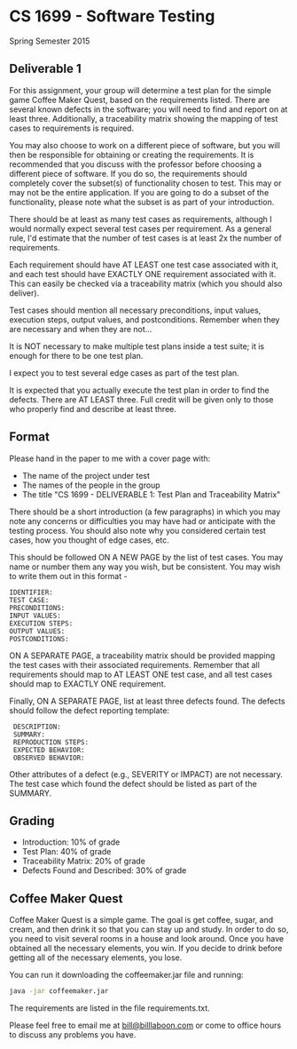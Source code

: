 # CS 1699 - Software Testing
Spring Semester 2015

## Deliverable 1

For this assignment, your group will determine a test plan for the simple game Coffee Maker Quest, based on the requirements listed.  There are several known defects in the software; you will need to find and report on at least three.  Additionally, a traceability matrix showing the mapping of test cases to requirements is required.

You may also choose to work on a different piece of software, but you will then be responsible for obtaining or creating the requirements.  It is recommended that you discuss with the professor before choosing a different piece of software.  If you do so, the requirements should completely cover the subset(s) of functionality chosen to test.  This may or may not be the entire application.  If you are going to do a subset of the functionality, please note what the subset is as part of your introduction.

There should be at least as many test cases as requirements, although I would normally expect several test cases per requirement.  As a general rule, I'd estimate that the number of test cases is at least 2x the number of requirements.

Each requirement should have AT LEAST one test case associated with it, and each test should have EXACTLY ONE requirement associated with it.  This can easily be checked via a traceability matrix (which you should also deliver).

Test cases should mention all necessary preconditions, input values, execution steps, output values, and postconditions.  Remember when they are necessary and when they are not...

It is NOT necessary to make multiple test plans inside a test suite; it is enough for there to be one test plan.

I expect you to test several edge cases as part of the test plan.

It is expected that you actually execute the test plan in order to find the defects.  There are AT LEAST three.  Full credit will be given only to those who properly find and describe at least three.

## Format
Please hand in the paper to me with a cover page with:
* The name of the project under test
* The names of the people in the group
* The title "CS 1699 - DELIVERABLE 1: Test Plan and Traceability Matrix"

There should be a short introduction (a few paragraphs) in which you may note any concerns or difficulties you may have had or anticipate with the testing process.  You should also note  why you considered certain test cases, how you thought of edge cases, etc.

This should be followed ON A NEW PAGE by the list of test cases.  You may name or number them any way you wish, but be consistent.  You may wish to write them out in this format -

	IDENTIFIER:
	TEST CASE: 
	PRECONDITIONS:
	INPUT VALUES:
	EXECUTION STEPS:
	OUTPUT VALUES:
	POSTCONDITIONS:

ON A SEPARATE PAGE, a traceability matrix should be provided mapping the test cases with their associated requirements.  Remember that all requirements should map to AT LEAST ONE test case, and all test cases should map to EXACTLY ONE requirement.  

Finally, ON A SEPARATE PAGE, list at least three defects found.  The defects should follow the defect reporting template:

	 DESCRIPTION:
	 SUMMARY:
	 REPRODUCTION STEPS:
	 EXPECTED BEHAVIOR:
	 OBSERVED BEHAVIOR:

Other attributes of a defect (e.g., SEVERITY or IMPACT) are not necessary.  The test case which found the defect should be listed as part of the SUMMARY.

## Grading
* Introduction: 10% of grade
* Test Plan: 40% of grade
* Traceability Matrix: 20% of grade
* Defects Found and Described: 30% of grade

## Coffee Maker Quest
Coffee Maker Quest is a simple game.  The goal is get coffee, sugar, and cream, and then drink it so that you can stay up and study.  In order to do so, you need to visit several rooms in a house and look around.  Once you have obtained all the necessary elements, you win.  If you decide to drink before getting all of the necessary elements, you lose.

You can run it downloading the coffeemaker.jar file and running:
```bash
java -jar coffeemaker.jar
```

The requirements are listed in the file requirements.txt.

Please feel free to email me at bill@billlaboon.com or come to office hours to discuss any problems you have. 
 
